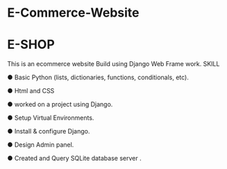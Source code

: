 # E-Commerce-Website
# E-SHOP
This is an ecommerce website Build using Django Web Frame work.
SKILL

● Basic Python (lists, dictionaries, functions, conditionals, etc). 

● Html and CSS 

● worked on a project using Django.

● Setup Virtual Environments.

● Install & configure Django. 

● Design Admin panel.

● Created and Query SQLite database server .



